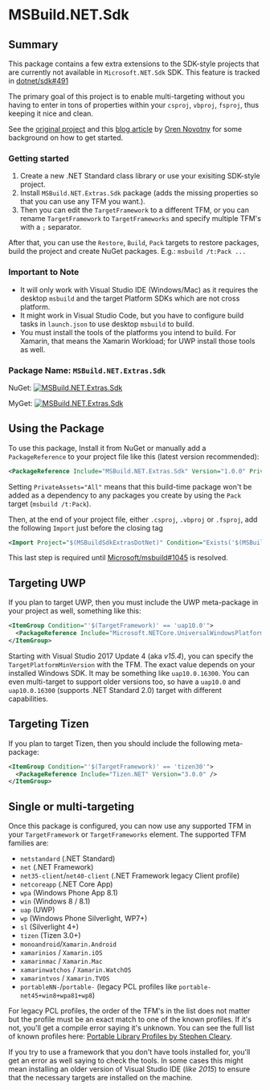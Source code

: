 # MSBuild.NET.Sdk

## Summary

This package contains a few extra extensions to the SDK-style projects that are currently not available in `Microsoft.NET.Sdk` SDK. This feature is tracked in [dotnet/sdk#491](/dotnet/sdk/issues/491)

The primary goal of this project is to enable multi-targeting without you having to enter in tons of properties within your `csproj`, `vbproj`, `fsproj`, thus keeping it nice and clean.

See the [original project](/onovotny/MSBuildSdkExtras/) and this [blog article](https://oren.codes/2017/01/04/multi-targeting-the-world-a-single-project-to-rule-them-all/) by [Oren Novotny](/onovotny) for some background on how to get started.

### Getting started

1. Create a new .NET Standard class library or use your exisiting SDK-style project.
2. Install `MSBuild.NET.Extras.Sdk` package (adds the missing properties so that you can use any TFM you want.).
3. Then you can edit the `TargetFramework` to a different TFM, or you can rename `TargetFramework` to `TargetFrameworks` and specify multiple TFM's with a `;` separator.

After that, you can use the `Restore`, `Build`, `Pack` targets to restore packages, build the project and create NuGet packages. E.g.: `msbuild /t:Pack ...`

### Important to Note

- It will only work with Visual Studio IDE (Windows/Mac) as it requires the desktop `msbuild` and the target Platform SDKs which are not cross platform.
- It might work in Visual Studio Code, but you have to configure build tasks in `launch.json` to use desktop `msbuild` to build.
- You must install the tools of the platforms you intend to build. For Xamarin, that means the Xamarin Workload; for UWP install those tools as well.

### Package Name: `MSBuild.NET.Extras.Sdk`

NuGet: [![MSBuild.NET.Extras.Sdk](https://img.shields.io/nuget/v/MSBuild.NET.Extras.Sdk.svg)](https://nuget.org/packages/MSBuild.NET.Extras.Sdk)

MyGet: [![MSBuild.NET.Extras.Sdk](https://img.shields.io/myget/msbuild-sdks/v/MSBuild.NET.Extras.Sdk.svg)](https://myget.org/gallery/msbuild-sdks)

## Using the Package

To use this package, Install it from NuGet or manually add a `PackageReference` to your project file like this (latest version recommended):

```xml
<PackageReference Include="MSBuild.NET.Extras.Sdk" Version="1.0.0" PrivateAssets="All" />
```

Setting `PrivateAssets="All"` means that this build-time package won't be added as a dependency to any packages you create by using the `Pack` target (`msbuild /t:Pack`).

Then, at the end of your project file, either `.csproj`, `.vbproj` or `.fsproj`, add the following `Import` just before the closing tag

```xml
<Import Project="$(MSBuildSdkExtrasDotNet)" Condition="Exists('$(MSBuildSdkExtrasDotNet)')" />
```

This last step is required until [Microsoft/msbuild#1045](/Microsoft/msbuild/issues/1045) is resolved.

## Targeting UWP

If you plan to target UWP, then you must include the UWP meta-package in your project as well, something like this:

```xml
<ItemGroup Condition="'$(TargetFramework)' == 'uap10.0'">
  <PackageReference Include="Microsoft.NETCore.UniversalWindowsPlatform" Version="5.4.0" />
</ItemGroup>
```

Starting with Visual Studio 2017 Update 4 (aka _v15.4_), you can specify the `TargetPlatformMinVersion` with the TFM. The exact value depends on your installed Windows SDK. It may be something like `uap10.0.16300`. You can even multi-target to support older versions too, so have a `uap10.0` and `uap10.0.16300` (supports .NET Standard 2.0) target with different capabilities.

## Targeting Tizen

If you plan to target Tizen, then you should include the following meta-package:

```xml
<ItemGroup Condition="'$(TargetFramework)' == 'tizen30'">
  <PackageReference Include="Tizen.NET" Version="3.0.0" />
</ItemGroup>
```

## Single or multi-targeting

Once this package is configured, you can now use any supported TFM in your `TargetFramework` or `TargetFrameworks` element. The supported TFM families are:

- `netstandard` (.NET Standard)
- `net` (.NET Framework)
- `net35-client`/`net40-client` (.NET Framework legacy Client profile)
- `netcoreapp` (.NET Core App)
- `wpa` (Windows Phone App 8.1)
- `win` (Windows 8 / 8.1)
- `uap` (UWP)
- `wp` (Windows Phone Silverlight, WP7+)
- `sl` (Silverlight 4+)
- `tizen` (Tizen 3.0+)
- `monoandroid`/`Xamarin.Android`
- `xamarinios` / `Xamarin.iOS`
- `xamarinmac` / `Xamarin.Mac`
- `xamarinwatchos` / `Xamarin.WatchOS`
- `xamarintvos` / `Xamarin.TVOS`
- `portableNN-`/`portable-` (legacy PCL profiles like `portable-net45+win8+wpa81+wp8`)

 For legacy PCL profiles, the order of the TFM's in the list does not matter but the profile must be an exact match to one of the known profiles. If it's not, you'll get a compile error saying it's unknown. You can see the full list of known profiles here: [Portable Library Profiles by Stephen Cleary](https://portablelibraryprofiles.stephencleary.com/).

 If you try to use a framework that you don't have tools installed for, you'll get an error as well saying to check the tools. In some cases this might mean installing an older version of Visual Studio IDE (_like 2015_) to ensure that the necessary targets are installed on the machine.
